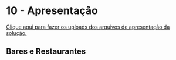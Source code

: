 # 10 - Apresentação

<a href="../presentation/README.md"> Clique aqui para fazer os uploads dos arquivos de apresentação da solução.</a>


## Bares e Restaurantes

